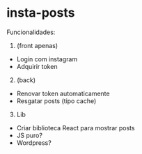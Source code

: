 # insta-posts

Funcionalidades:
1. (front apenas)
- Login com instagram
- Adquirir token

2. (back)
- Renovar token automaticamente
- Resgatar posts (tipo cache)

3. Lib
- Criar biblioteca React para mostrar posts
- JS puro?
- Wordpress?